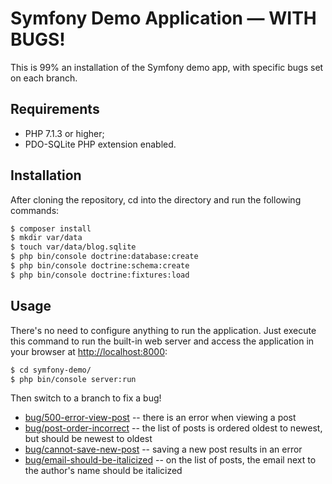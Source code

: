 Symfony Demo Application — WITH BUGS!
=====================================

This is 99% an installation of the Symfony demo app, with specific bugs set on each branch.

Requirements
------------

  * PHP 7.1.3 or higher;
  * PDO-SQLite PHP extension enabled.

Installation
------------

After cloning the repository, cd into the directory and run the following commands:

```bash
$ composer install
$ mkdir var/data
$ touch var/data/blog.sqlite
$ php bin/console doctrine:database:create
$ php bin/console doctrine:schema:create
$ php bin/console doctrine:fixtures:load
```

Usage
-----

There's no need to configure anything to run the application. Just execute this
command to run the built-in web server and access the application in your
browser at <http://localhost:8000>:

```bash
$ cd symfony-demo/
$ php bin/console server:run
```

Then switch to a branch to fix a bug!

  * [bug/500-error-view-post](../../tree/bug/500-error-view-post) -- there is an error when viewing a post
  * [bug/post-order-incorrect](../../tree/bug/post-order-incorrect) -- the list of posts is ordered oldest to newest, but should be newest to oldest
  * [bug/cannot-save-new-post](../../tree/bug/cannot-save-new-post) -- saving a new post results in an error
  * [bug/email-should-be-italicized](../../tree/bug/email-should-be-italicized) -- on the list of posts, the email next to the author's name should be italicized
